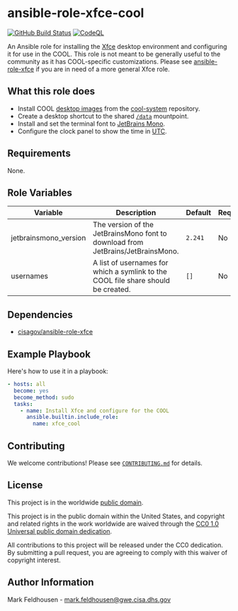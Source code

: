 # ansible-role-xfce-cool #

[![GitHub Build Status](https://github.com/cisagov/ansible-role-xfce-cool/workflows/build/badge.svg)](https://github.com/cisagov/ansible-role-xfce-cool/actions)
[![CodeQL](https://github.com/cisagov/ansible-role-xfce-cool/workflows/CodeQL/badge.svg)](https://github.com/cisagov/ansible-role-xfce-cool/actions/workflows/codeql-analysis.yml)

An Ansible role for installing the [Xfce](https://www.xfce.org/) desktop
environment and configuring it for use in the COOL.  This role is not meant to
be generally useful to the community as it has COOL-specific customizations.
Please see [ansible-role-xfce](https://github.com/cisagov/ansible-role-xfce) if
you are in need of a more general Xfce role.

## What this role does ##

- Install COOL [desktop
  images](https://github.com/cisagov/cool-system/tree/develop/assets/desktops)
  from the [cool-system](https://github.com/cisagov/cool-system) repository.
- Create a desktop shortcut to the shared
  [`/data`](https://github.com/cisagov/ansible-role-amazon-efs-utils)
  mountpoint.
- Install and set the terminal font to
  [JetBrains Mono](https://www.jetbrains.com/lp/mono/).
- Configure the clock panel to show the time in
  [UTC](https://www.timeanddate.com/worldclock/timezone/utc).

## Requirements ##

None.

## Role Variables ##

| Variable | Description | Default | Required |
|----------|-------------|---------|----------|
| jetbrainsmono_version | The version of the JetBrainsMono font to download from JetBrains/JetBrainsMono. | `2.241` | No |
| usernames | A list of usernames for which a symlink to the COOL file share should be created. | `[]` | No |

## Dependencies ##

- [cisagov/ansible-role-xfce](https://github.com/cisagov/ansible-role-xfce)

## Example Playbook ##

Here's how to use it in a playbook:

```yaml
- hosts: all
  become: yes
  become_method: sudo
  tasks:
    - name: Install Xfce and configure for the COOL
      ansible.builtin.include_role:
        name: xfce_cool
```

## Contributing ##

We welcome contributions!  Please see [`CONTRIBUTING.md`](CONTRIBUTING.md) for
details.

## License ##

This project is in the worldwide [public domain](LICENSE).

This project is in the public domain within the United States, and
copyright and related rights in the work worldwide are waived through
the [CC0 1.0 Universal public domain
dedication](https://creativecommons.org/publicdomain/zero/1.0/).

All contributions to this project will be released under the CC0
dedication. By submitting a pull request, you are agreeing to comply
with this waiver of copyright interest.

## Author Information ##

Mark Feldhousen - <mark.feldhousen@gwe.cisa.dhs.gov>
